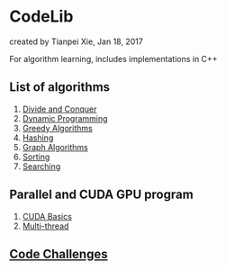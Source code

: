 # CodeLib
   
   created by Tianpei Xie, Jan 18, 2017 

   For algorithm learning, includes implementations in C++

## List of algorithms
 1. [Divide and Conquer](https://github.com/TianpeiLuke/CodeLib/tree/master/src/divide_conquer)
 2. [Dynamic Programming](https://github.com/TianpeiLuke/CodeLib/tree/master/src/dynamic_programming)
 3. [Greedy Algorithms](https://github.com/TianpeiLuke/CodeLib/tree/master/src/greedy_algo)
 4. [Hashing](https://github.com/TianpeiLuke/CodeLib/tree/master/src/hashing)
 5. [Graph Algorithms](https://github.com/TianpeiLuke/CodeLib/tree/master/src/graph_algo)
 6. [Sorting](https://github.com/TianpeiLuke/CodeLib/tree/master/src/sorting)
 7. [Searching](https://github.com/TianpeiLuke/CodeLib/tree/master/src/searching) 

## Parallel and CUDA GPU program
 1. [CUDA Basics](https://github.com/TianpeiLuke/CodeLib/tree/master/src/cuda)
 2. [Multi-thread](https://github.com/TianpeiLuke/CodeLib/tree/master/src/multi_thread)

## [Code Challenges](https://github.com/TianpeiLuke/CodeLib/tree/master/challenges)




  
